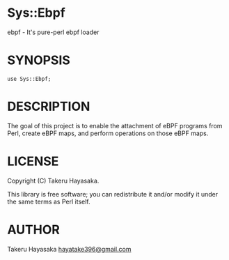 # Sys::Ebpf

ebpf - It's pure-perl ebpf loader

# SYNOPSIS

    use Sys::Ebpf;

# DESCRIPTION

The goal of this project is to enable the attachment of eBPF programs from Perl, create eBPF maps, and perform operations on those eBPF maps.

# LICENSE

Copyright (C) Takeru Hayasaka.

This library is free software; you can redistribute it and/or modify
it under the same terms as Perl itself.

# AUTHOR

Takeru Hayasaka <hayatake396@gmail.com>
